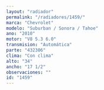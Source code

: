 ```yaml
---
layout: "radiador"
permalink: "/radiadores/1459/"
marca: "Chevrolet"
modelo: "Suburban / Sonora / Tahoe"
ano: "2010"
motor: "V8 5.3 6.0"
transmision: "Automática"
parte: "432306"
clima: "Con clima"
alto: "34"
ancho: "17 1/2"
observaciones: ""
id: "1459"
---
```


